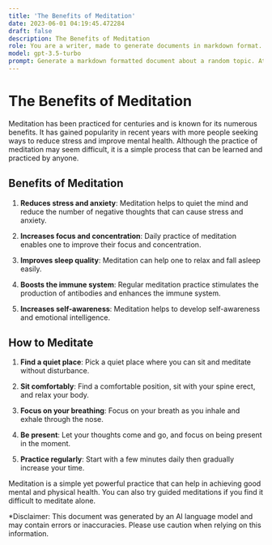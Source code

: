 ```yaml
---
title: 'The Benefits of Meditation'
date: 2023-06-01 04:19:45.472284
draft: false
description: The Benefits of Meditation
role: You are a writer, made to generate documents in markdown format. It is very important that all of the documents you generate are in valid markdown format.
model: gpt-3.5-turbo
prompt: Generate a markdown formatted document about a random topic. At the bottom, include a disclaimer explaining that the document was generated by you. The first line of the document should be the title. Make sure that the entire document is in proper markdown format, using a mix of various tags to make the document visually appealing.
---
```


# The Benefits of Meditation

Meditation has been practiced for centuries and is known for its numerous benefits. It has gained popularity in recent years with more people seeking ways to reduce stress and improve mental health. Although the practice of meditation may seem difficult, it is a simple process that can be learned and practiced by anyone.

## Benefits of Meditation 

1. **Reduces stress and anxiety**: Meditation helps to quiet the mind and reduce the number of negative thoughts that can cause stress and anxiety. 

2. **Increases focus and concentration**: Daily practice of meditation enables one to improve their focus and concentration. 

3. **Improves sleep quality**: Meditation can help one to relax and fall asleep easily. 

4. **Boosts the immune system**: Regular meditation practice stimulates the production of antibodies and enhances the immune system. 

5. **Increases self-awareness**: Meditation helps to develop self-awareness and emotional intelligence.

## How to Meditate

1. **Find a quiet place**: Pick a quiet place where you can sit and meditate without disturbance.

2. **Sit comfortably**: Find a comfortable position, sit with your spine erect, and relax your body.

3. **Focus on your breathing**: Focus on your breath as you inhale and exhale through the nose.

4. **Be present**: Let your thoughts come and go, and focus on being present in the moment.

5. **Practice regularly**: Start with a few minutes daily then gradually increase your time.

Meditation is a simple yet powerful practice that can help in achieving good mental and physical health. You can also try guided meditations if you find it difficult to meditate alone.

*Disclaimer: This document was generated by an AI language model and may contain errors or inaccuracies. Please use caution when relying on this information.